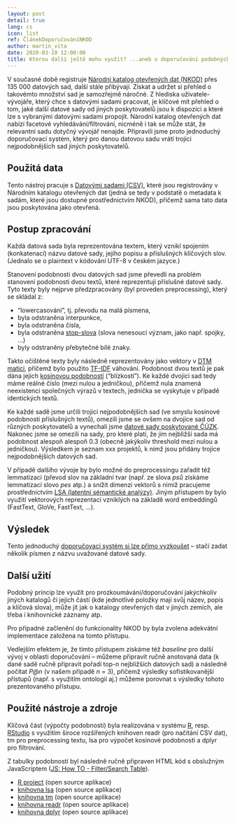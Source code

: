 ```yaml
---
layout: post
detail: true
lang: cs
icon: list
ref: ČlánekDoporučováníNKOD
author: martin_víta
date: 2020-03-10 12:00:00
title: Kterou další ještě mohu využít? ...aneb o doporučování podobných datových sad z NKOD
---
```


V současné době registruje [Národní katalog otevřených dat (NKOD)][link nkod] přes 135 000 datových sad, další stále přibývají. Získat a udržet si přehled o takovémto množství sad je samozřejmě náročné. Z hlediska uživatele-vývojáře, který chce s datovými sadami pracovat, je klíčové mít přehled o tom, jaké další datové sady od jiných poskytovatelů jsou k dispozici a které lze s vybranými datovými sadami propojit. Národní katalog otevřených dat nabízí facetové vyhledávání/filtrování, nicméně i tak se může stát, že relevantní sadu dotyčný vývojář nenajde. Připravili jsme proto jednoduchý doporučovací systém, který pro danou datovou sadu vrátí trojici nejpodobnějších sad jiných poskytovatelů.
<!--more-->
## Použitá data

Tento nástroj pracuje s [Datovými sadami (CSV)](https://data.gov.cz/soubor/datov%C3%A9-sady.csv), které jsou registrovány v Národním katalogu otevřených dat (jedná se tedy v podstatě o metadata k sadám, které jsou dostupné prostřednictvím NKOD), přičemž sama tato data jsou poskytována jako otevřená.

## Postup zpracování

Každá datová sada byla reprezentována textem, který vznikl spojením (konkatenací) názvu datové sady, jejího popisu a příslušných klíčových slov. (Jednalo se o plaintext v kódování UTF-8 v českém jazyce.)

Stanovení podobnosti dvou datových sad jsme převedli na problém stanovení podobnosti dvou textů, které reprezentují příslušné datové sady. Tyto texty byly nejprve předzpracovány (byl proveden preprocessing), který se skládal z:

* “lowercasování”, tj. převodu na malá písmena,
* byla odstraněna interpunkce,
* byla odstraněna čísla,
* byla odstraněna [stop-slova][link stopslova] (slova nenesoucí význam, jako např. spojky, ...)
* byly odstraněny přebytečné bílé znaky.

Takto očištěné texty byly následně reprezentovány jako vektory v [DTM matici][link dtm], přičemž bylo použito [TF-IDF][link tfidf] váhování. Podobnost dvou textů je pak dána jejich [kosinovou podobností][link cosine] (“blízkostí”). Ke každé dvojici sad tedy máme reálné číslo (mezi nulou a jedničkou), přičemž nula znamená neexistenci společných výrazů v textech, jednička se vyskytuje v případě identických textů.

Ke každé sadě jsme určili trojici nejpodobnějších sad (ve smyslu kosinové podobnosti příslušných textů), omezili jsme se ovšem na dvojice sad od různých poskytovatelů a vynechali jsme [datové sady poskytované ČÚZK][link cuzk]. Nakonec jsme se omezili na sady, pro které platí, že jim nejbližší sada má podobnost alespoň alespoň 0.3 (obecně jakýkoliv threshold mezi nulou a jedničkou). Výsledkem je seznam xxx projektů, k nimž jsou přidány trojice nejpodobnějších datových sad.

V případě dalšího vývoje by bylo možné do preprocessingu zařadit též lemmatizaci (převod slov na základní tvar (např. ze slova *psů* získáme lemmatizací slovo *pes* atp.) a snížit dimenzi vektorů s nimiž pracujeme prostřednictvím [LSA (latentní sémantické analýzy)][link bloglsa]. Jiným přístupem by bylo využití vektorových reprezentací vzniklých na základě word embeddingů (FastText, GloVe, FastText, ...).

## Výsledek

Tento jednoduchý [doporučovací systém si lze přímo vyzkoušet][link recom] – stačí zadat několik písmen z názvu uvažované datové sady.


## Další užití

Podobný princip lze využít pro prozkoumávání/doporučování jakýchkoliv jiných katalogů či jejich částí (kde jednotlivé položky mají svůj název, popis a klíčová slova), může jít jak o katalogy otevřených dat v jiných zemích, ale třeba i knihovnické záznamy atp.

Pro případné začlenění do funkcionality NKOD by byla zvolena adekvátní implementace založena na tomto přístupu.

Vedlejším efektem je, že tímto přístupem získáme též _baseline_ pro další vývoj v oblasti doporučování – můžeme připravit ručně anotovaná data (k dané sadě ručně připravit pořadí top-n nejbližších datových sad) a následně počítat *P@n* (v našem případě *n* = 3), přičemž výsledky sofistikovanější přístupů (např. s využitím ontologií aj.) můžeme porovnat s výsledky tohoto prezentovaného přístupu.

## Použité nástroje a zdroje

Klíčová část (výpočty podobnosti) byla realizována v systému [R][link rproj], resp. [RStudio][link rstudio] s využitím široce rozšířených knihoven readr (pro načítání CSV dat), tm pro preprocessing textu, lsa pro výpočet kosinové podobnosti a dplyr pro filtrování.

Z tabulky podobností byl následně ručně připraven HTML kód s obslužným JavaScriptem ([JS: How TO - Filter/Search Table][link js]).

* [R project][link rproj] (open source aplikace)
* [knihovna lsa][link lsa] (open source aplikace)
* [knihovna tm][link tm] (open source aplikace)
* [knihovna readr][link readr] (open source aplikace)
* [knihovna dplyr][link dplyr] (open source aplikace)

[link nkod]: https://data.gov.cz/datov%C3%A9-sady "NKOD"
[link recom]: https://www.martinvita.eu/podobne_datove_sady_nkod.html "Doporučovací systém"
[link stopslova]: https://nlp.fi.muni.cz/cs/StopList "Stop slova v ČR"
[link dtm]: https://en.wikipedia.org/wiki/Document-term_matrix "Document-term matrix"
[link tfidf]: https://en.wikipedia.org/wiki/Tf%E2%80%93idf "TF-IDF"
[link cosine]: https://en.wikipedia.org/wiki/Cosine_similarity "Cosine similarity"
[link cuzk]: https://data.gov.cz/datov%C3%A9-sady?poskytovatel=%C4%8Cesk%C3%BD%20%C3%BA%C5%99ad%20zem%C4%9Bm%C4%9B%C5%99ick%C3%BD%20a%20katastr%C3%A1ln%C3%AD "ČÚZK"
[link bloglsa]: https://blog.seznam.cz/2011/10/semanticka-analyza-textu-4/ "LSA blog"
[link rstudio]: https://rstudio.com/ "RStudio"
[link rproj]: https://www.r-project.org/ "R project"
[link lsa]: https://cran.r-project.org/web/packages/lsa/lsa.pdf "lsa"
[link tm]: https://cran.r-project.org/web/packages/tm/tm.pdf "tm"
[link readr]: https://cran.r-project.org/web/packages/readr/readr.pdf "readr"
[link dplyr]: https://cran.r-project.org/web/packages/dplyr/dplyr.pdf "dplyr"
[link js]: https://www.w3schools.com/howto/howto_js_filter_table.asp "JS: How TO"
